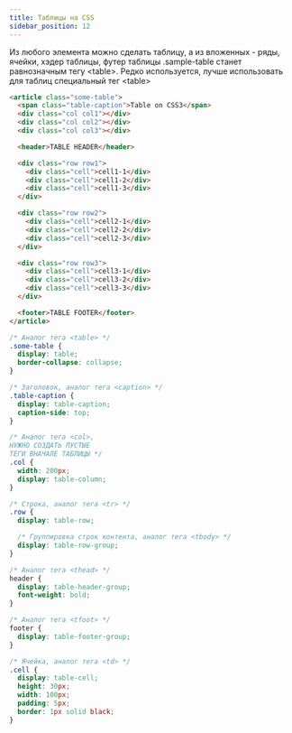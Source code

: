 ```yaml
---
title: Таблицы на CSS
sidebar_position: 12
---
```


Из любого элемента можно сделать таблицу, а из вложенных - ряды, ячейки, хэдер таблицы, футер таблицы .sample-table станет равнозначным тегу &lt;table&gt;.
Редко используется, лучше использовать для таблиц специальный тег &lt;table&gt;

```html
<article class="some-table">
  <span class="table-caption">Table on CSS3</span>
  <div class="col col1"></div>
  <div class="col col2"></div>
  <div class="col col3"></div>

  <header>TABLE HEADER</header>

  <div class="row row1">
    <div class="cell">cell1-1</div>
    <div class="cell">cell1-2</div>
    <div class="cell">cell1-3</div>
  </div>

  <div class="row row2">
    <div class="cell">cell2-1</div>
    <div class="cell">cell2-2</div>
    <div class="cell">cell2-3</div>
  </div>

  <div class="row row3">
    <div class="cell">cell3-1</div>
    <div class="cell">cell3-2</div>
    <div class="cell">cell3-3</div>
  </div>

  <footer>TABLE FOOTER</footer>
</article>
```

```css
/* Аналог тега <table> */
.some-table {
  display: table;
  border-collapse: collapse;
}

/* Заголовок, аналог тега <caption> */
.table-caption {
  display: table-caption;
  caption-side: top;
}

/* Аналог тега <col>,
НУЖНО СОЗДАТЬ ПУСТЫЕ
ТЕГИ ВНАЧАЛЕ ТАБЛИЦЫ */
.col {
  width: 200px;
  display: table-column;
}

/* Строка, аналог тега <tr> */
.row {
  display: table-row;

  /* Группировка строк контента, аналог тега <tbody> */
  display: table-row-group;
}

/* Аналог тега <thead> */
header {
  display: table-header-group;
  font-weight: bold;
}

/* Аналог тега <tfoot> */
footer {
  display: table-footer-group;
}

/* Ячейка, аналог тега <td> */
.cell {
  display: table-cell;
  height: 30px;
  width: 100px;
  padding: 5px;
  border: 1px solid black;
}
```
